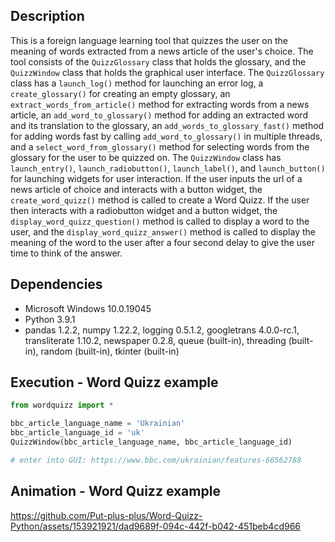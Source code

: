 ## Description 
This is a foreign language learning tool that quizzes the user on the meaning of words extracted from a news article of the user's choice. The tool consists of the `QuizzGlossary` class that holds the glossary, and the `QuizzWindow` class that holds the graphical user interface. The `QuizzGlossary` class has a `launch_log()` method for launching an error log, a `create_glossary()` for creating an empty glossary, an `extract_words_from_article()` method for extracting words from a news article, an `add_word_to_glossary()` method for adding an extracted word and its translation to the glossary, an `add_words_to_glossary_fast()` method for adding words fast by calling `add_word_to_glossary()` in multiple threads, and a `select_word_from_glossary()` method for selecting words from the glossary for the user to be quizzed on. The `QuizzWindow` class has `launch_entry()`, `launch_radiobutton()`, `launch_label()`, and `launch_button()` for launching widgets for user interaction. If the user inputs the url of a news article of choice and interacts with a button widget, the `create_word_quizz()` method is called to create a Word Quizz. If the user then interacts with a radiobutton widget and a button widget, the `display_word_quizz_question()` method is called to display a word to the user, and the `display_word_quizz_answer()` method is called to display the meaning of the word to the user after a four second delay to give the user time to think of the answer. 

## Dependencies 
* Microsoft Windows 10.0.19045
* Python 3.9.1
* pandas 1.2.2, numpy 1.22.2, logging 0.5.1.2, googletrans 4.0.0-rc.1, transliterate 1.10.2, newspaper 0.2.8, queue (built-in), threading (built-in), random (built-in), tkinter (built-in) 

## Execution - Word Quizz example  
```python
from wordquizz import *

bbc_article_language_name = 'Ukrainian'
bbc_article_language_id = 'uk'    
QuizzWindow(bbc_article_language_name, bbc_article_language_id)

# enter into GUI: https://www.bbc.com/ukrainian/features-66562788
```
 
## Animation - Word Quizz example
https://github.com/Put-plus-plus/Word-Quizz-Python/assets/153921921/dad9689f-094c-442f-b042-451beb4cd966

